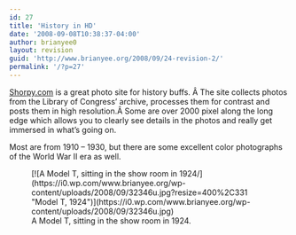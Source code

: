 ```yaml
---
id: 27
title: 'History in HD'
date: '2008-09-08T10:38:37-04:00'
author: brianyee0
layout: revision
guid: 'http://www.brianyee.org/2008/09/24-revision-2/'
permalink: '/?p=27'
---
```


[Shorpy.com](http://shorpy.com/) is a great photo site for history buffs. Â The site collects photos from the Library of Congress’ archive, processes them for contrast and posts them in high resolution.Â Some are over 2000 pixel along the long edge which allows you to clearly see details in the photos and really get immersed in what’s going on.

Most are from 1910 – 1930, but there are some excellent color photographs of the World War II era as well.

<figure aria-describedby="caption-attachment-25" class="wp-caption aligncenter" id="attachment_25" style="width: 400px">[![A Model T, sitting in the show room in 1924/](https://i0.wp.com/www.brianyee.org/wp-content/uploads/2008/09/32346u.jpg?resize=400%2C331 "Model T, 1924")](https://i0.wp.com/www.brianyee.org/wp-content/uploads/2008/09/32346u.jpg)<figcaption class="wp-caption-text" id="caption-attachment-25">A Model T, sitting in the show room in 1924.</figcaption></figure>
